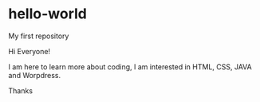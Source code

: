 # hello-world
My first repository

Hi Everyone!

I am here to learn more about coding, I am interested in HTML, CSS, JAVA and Worpdress.

Thanks
